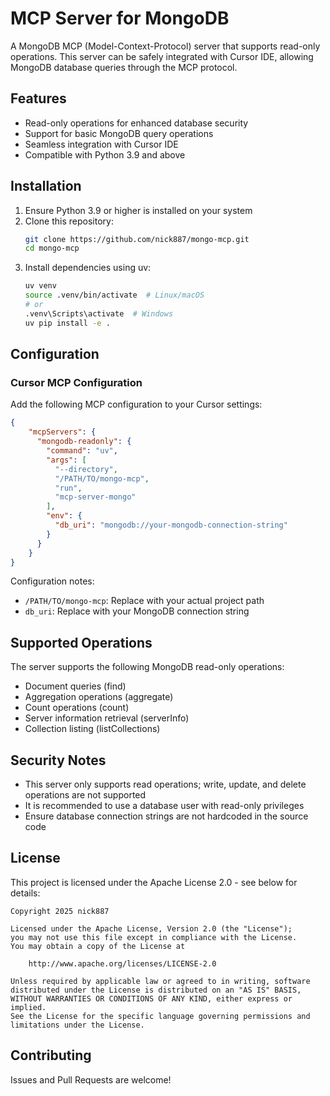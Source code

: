 # MCP Server for MongoDB

A MongoDB MCP (Model-Context-Protocol) server that supports read-only operations. This server can be safely integrated with Cursor IDE, allowing MongoDB database queries through the MCP protocol.

## Features

- Read-only operations for enhanced database security
- Support for basic MongoDB query operations
- Seamless integration with Cursor IDE
- Compatible with Python 3.9 and above

## Installation

1. Ensure Python 3.9 or higher is installed on your system
2. Clone this repository:
   ```bash
   git clone https://github.com/nick887/mongo-mcp.git
   cd mongo-mcp
   ```
3. Install dependencies using uv:
   ```bash
   uv venv
   source .venv/bin/activate  # Linux/macOS
   # or
   .venv\Scripts\activate  # Windows
   uv pip install -e .
   ```

## Configuration

### Cursor MCP Configuration

Add the following MCP configuration to your Cursor settings:

```json
{
    "mcpServers": {
      "mongodb-readonly": {
        "command": "uv",
        "args": [
          "--directory",
          "/PATH/TO/mongo-mcp",
          "run",
          "mcp-server-mongo"
        ],
        "env": {
          "db_uri": "mongodb://your-mongodb-connection-string"
        }
      }
    }
}
```

Configuration notes:
- `/PATH/TO/mongo-mcp`: Replace with your actual project path
- `db_uri`: Replace with your MongoDB connection string

## Supported Operations

The server supports the following MongoDB read-only operations:
- Document queries (find)
- Aggregation operations (aggregate)
- Count operations (count)
- Server information retrieval (serverInfo)
- Collection listing (listCollections)

## Security Notes

- This server only supports read operations; write, update, and delete operations are not supported
- It is recommended to use a database user with read-only privileges
- Ensure database connection strings are not hardcoded in the source code

## License

This project is licensed under the Apache License 2.0 - see below for details:

```
Copyright 2025 nick887

Licensed under the Apache License, Version 2.0 (the "License");
you may not use this file except in compliance with the License.
You may obtain a copy of the License at

    http://www.apache.org/licenses/LICENSE-2.0

Unless required by applicable law or agreed to in writing, software
distributed under the License is distributed on an "AS IS" BASIS,
WITHOUT WARRANTIES OR CONDITIONS OF ANY KIND, either express or implied.
See the License for the specific language governing permissions and
limitations under the License.
```

## Contributing

Issues and Pull Requests are welcome!

